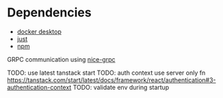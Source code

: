 # Dependencies

- [docker desktop](https://docs.docker.com/desktop/)
- [just](https://github.com/casey/just)
- [npm]()

GRPC communication using [nice-grpc](https://github.com/deeplay-io/nice-grpc/tree/master/packages/nice-grpc)

TODO: use latest tanstack start
TODO: auth context use server only fn https://tanstack.com/start/latest/docs/framework/react/authentication#3-authentication-context
TODO: validate env during startup
